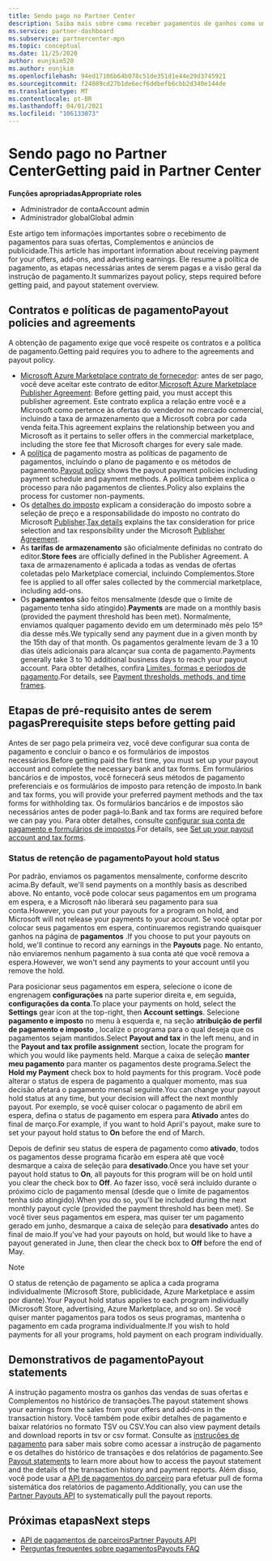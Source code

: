 ```yaml
---
title: Sendo pago no Partner Center
description: Saiba mais sobre como receber pagamentos de ganhos como um parceiro da Microsoft, como por meio de ofertas do Marketplace comercial, programas de incentivo e o programa do provedor de soluções na nuvem. Inclui política de pagamento, status de espera de pagamento e instruções de pagamento.
ms.service: partner-dashboard
ms.subservice: partnercenter-mpn
ms.topic: conceptual
ms.date: 11/25/2020
author: eunjkim520
ms.author: eunjkim
ms.openlocfilehash: 94ed17106b64b078c51de351d1e44e29d3745921
ms.sourcegitcommit: f24089cd27b1de6ecf6ddbefb6cbb2d340e144de
ms.translationtype: MT
ms.contentlocale: pt-BR
ms.lasthandoff: 04/01/2021
ms.locfileid: "106133073"
---
```

# <a name="getting-paid-in-partner-center"></a><span data-ttu-id="95c8c-104">Sendo pago no Partner Center</span><span class="sxs-lookup"><span data-stu-id="95c8c-104">Getting paid in Partner Center</span></span>

<span data-ttu-id="95c8c-105">**Funções apropriadas**</span><span class="sxs-lookup"><span data-stu-id="95c8c-105">**Appropriate roles**</span></span>

- <span data-ttu-id="95c8c-106">Administrador de conta</span><span class="sxs-lookup"><span data-stu-id="95c8c-106">Account admin</span></span>
- <span data-ttu-id="95c8c-107">Administrador global</span><span class="sxs-lookup"><span data-stu-id="95c8c-107">Global admin</span></span>

<span data-ttu-id="95c8c-108">Este artigo tem informações importantes sobre o recebimento de pagamentos para suas ofertas, Complementos e anúncios de publicidade.</span><span class="sxs-lookup"><span data-stu-id="95c8c-108">This article has important information about receiving payment for your offers, add-ons, and advertising earnings.</span></span> <span data-ttu-id="95c8c-109">Ele resume a política de pagamento, as etapas necessárias antes de serem pagas e a visão geral da instrução de pagamento.</span><span class="sxs-lookup"><span data-stu-id="95c8c-109">It summarizes payout policy, steps required before getting paid, and payout statement overview.</span></span>

## <a name="payout-policies-and-agreements"></a><span data-ttu-id="95c8c-110">Contratos e políticas de pagamento</span><span class="sxs-lookup"><span data-stu-id="95c8c-110">Payout policies and agreements</span></span>

<span data-ttu-id="95c8c-111">A obtenção de pagamento exige que você respeite os contratos e a política de pagamento.</span><span class="sxs-lookup"><span data-stu-id="95c8c-111">Getting paid requires you to adhere to the agreements and payout policy.</span></span>

- <span data-ttu-id="95c8c-112">[Microsoft Azure Marketplace contrato de fornecedor](https://go.microsoft.com/fwlink/p/?LinkID=699560): antes de ser pago, você deve aceitar este contrato de editor.</span><span class="sxs-lookup"><span data-stu-id="95c8c-112">[Microsoft Azure Marketplace Publisher Agreement](https://go.microsoft.com/fwlink/p/?LinkID=699560):  Before getting paid, you must accept this publisher agreement.</span></span> <span data-ttu-id="95c8c-113">Este contrato explica a relação entre você e a Microsoft como pertence às ofertas do vendedor no mercado comercial, incluindo a taxa de armazenamento que a Microsoft cobra por cada venda feita.</span><span class="sxs-lookup"><span data-stu-id="95c8c-113">This agreement explains the relationship between you and Microsoft as it pertains to seller offers in the commercial marketplace, including the store fee that Microsoft charges for every sale made.</span></span>
- <span data-ttu-id="95c8c-114">A [política](payout-policy-details.md) de pagamento mostra as políticas de pagamento de pagamentos, incluindo o plano de pagamento e os métodos de pagamento.</span><span class="sxs-lookup"><span data-stu-id="95c8c-114">[Payout policy](payout-policy-details.md) shows the payout payment policies including payment schedule and payment methods.</span></span> <span data-ttu-id="95c8c-115">A política também explica o processo para não pagamentos de clientes.</span><span class="sxs-lookup"><span data-stu-id="95c8c-115">Policy also explains the process for customer non-payments.</span></span>
- <span data-ttu-id="95c8c-116">Os [detalhes do imposto](tax-details-marketplace.md) explicam a consideração do imposto sobre a seleção de preço e a responsabilidade do imposto no contrato do Microsoft [Publisher](https://go.microsoft.com/fwlink/p/?LinkID=699560).</span><span class="sxs-lookup"><span data-stu-id="95c8c-116">[Tax details](tax-details-marketplace.md) explains the tax consideration for price selection and tax responsibility under the Microsoft [Publisher Agreement](https://go.microsoft.com/fwlink/p/?LinkID=699560).</span></span>
- <span data-ttu-id="95c8c-117">As **tarifas de armazenamento** são oficialmente definidas no contrato do editor.</span><span class="sxs-lookup"><span data-stu-id="95c8c-117">**Store fees** are officially defined in the Publisher Agreement.</span></span> <span data-ttu-id="95c8c-118">A taxa de armazenamento é aplicada a todas as vendas de ofertas coletadas pelo Marketplace comercial, incluindo Complementos.</span><span class="sxs-lookup"><span data-stu-id="95c8c-118">Store fee is applied to all offer sales collected by the commercial marketplace, including add-ons.</span></span>
- <span data-ttu-id="95c8c-119">Os **pagamentos** são feitos mensalmente (desde que o limite de pagamento tenha sido atingido).</span><span class="sxs-lookup"><span data-stu-id="95c8c-119">**Payments** are made on a monthly basis (provided the payment threshold has been met).</span></span> <span data-ttu-id="95c8c-120">Normalmente, enviamos qualquer pagamento devido em um determinado mês pelo 15º dia desse mês.</span><span class="sxs-lookup"><span data-stu-id="95c8c-120">We typically send any payment due in a given month by the 15th day of that month.</span></span> <span data-ttu-id="95c8c-121">Os pagamentos geralmente levam de 3 a 10 dias úteis adicionais para alcançar sua conta de pagamento.</span><span class="sxs-lookup"><span data-stu-id="95c8c-121">Payments generally take 3 to 10 additional business days to reach your payout account.</span></span> <span data-ttu-id="95c8c-122">Para obter detalhes, confira [Limites, formas e períodos de pagamento](payment-thresholds-methods-timeframes.md).</span><span class="sxs-lookup"><span data-stu-id="95c8c-122">For details, see [Payment thresholds, methods, and time frames](payment-thresholds-methods-timeframes.md).</span></span>

## <a name="prerequisite-steps-before-getting-paid"></a><span data-ttu-id="95c8c-123">Etapas de pré-requisito antes de serem pagas</span><span class="sxs-lookup"><span data-stu-id="95c8c-123">Prerequisite steps before getting paid</span></span>

<span data-ttu-id="95c8c-124">Antes de ser pago pela primeira vez, você deve configurar sua conta de pagamento e concluir o banco e os formulários de impostos necessários.</span><span class="sxs-lookup"><span data-stu-id="95c8c-124">Before getting paid the first time, you must set up your payout account and complete the necessary bank and tax forms.</span></span> <span data-ttu-id="95c8c-125">Em formulários bancários e de impostos, você fornecerá seus métodos de pagamento preferenciais e os formulários de imposto para retenção de imposto.</span><span class="sxs-lookup"><span data-stu-id="95c8c-125">In bank and tax forms, you will provide your preferred payment methods and the tax forms for withholding tax.</span></span> <span data-ttu-id="95c8c-126">Os formulários bancários e de impostos são necessários antes de poder pagá-lo.</span><span class="sxs-lookup"><span data-stu-id="95c8c-126">Bank and tax forms are required before we can pay you.</span></span> <span data-ttu-id="95c8c-127">Para obter detalhes, consulte [configurar sua conta de pagamento e formulários de impostos](set-up-your-payout-account.md).</span><span class="sxs-lookup"><span data-stu-id="95c8c-127">For details, see [Set up your payout account and tax forms](set-up-your-payout-account.md).</span></span>

### <a name="payout-hold-status"></a><span data-ttu-id="95c8c-128">Status de retenção de pagamento</span><span class="sxs-lookup"><span data-stu-id="95c8c-128">Payout hold status</span></span>

<span data-ttu-id="95c8c-129">Por padrão, enviamos os pagamentos mensalmente, conforme descrito acima.</span><span class="sxs-lookup"><span data-stu-id="95c8c-129">By default, we'll send payments on a monthly basis as described above.</span></span> <span data-ttu-id="95c8c-130">No entanto, você pode colocar seus pagamentos em um programa em espera, e a Microsoft não liberará seu pagamento para sua conta.</span><span class="sxs-lookup"><span data-stu-id="95c8c-130">However, you can put your payouts for a program on hold, and Microsoft will not release your payments to your account.</span></span> <span data-ttu-id="95c8c-131">Se você optar por colocar seus pagamentos em espera, continuaremos registrando quaisquer ganhos na página de **pagamentos** .</span><span class="sxs-lookup"><span data-stu-id="95c8c-131">If you choose to put your payouts on hold, we'll continue to record any earnings in the **Payouts** page.</span></span> <span data-ttu-id="95c8c-132">No entanto, não enviaremos nenhum pagamento à sua conta até que você remova a espera.</span><span class="sxs-lookup"><span data-stu-id="95c8c-132">However, we won't send any payments to your account until you remove the hold.</span></span>

<span data-ttu-id="95c8c-133">Para posicionar seus pagamentos em espera, selecione o ícone de engrenagem **configurações** na parte superior direita e, em seguida, **configurações da conta**.</span><span class="sxs-lookup"><span data-stu-id="95c8c-133">To place your payments on hold, select the **Settings** gear icon at the top-right, then **Account settings**.</span></span> <span data-ttu-id="95c8c-134">Selecione **pagamento e imposto** no menu à esquerda e, na seção **atribuição de perfil de pagamento e imposto** , localize o programa para o qual deseja que os pagamentos sejam mantidos.</span><span class="sxs-lookup"><span data-stu-id="95c8c-134">Select **Payout and tax** in the left menu, and in the **Payout and tax profile assignment** section, locate the program for which you would like payments held.</span></span> <span data-ttu-id="95c8c-135">Marque a caixa de seleção **manter meu pagamento** para manter os pagamentos deste programa.</span><span class="sxs-lookup"><span data-stu-id="95c8c-135">Select the **Hold my Payment** check box to hold payments for this program.</span></span> <span data-ttu-id="95c8c-136">Você pode alterar o status de espera de pagamento a qualquer momento, mas sua decisão afetará o pagamento mensal seguinte.</span><span class="sxs-lookup"><span data-stu-id="95c8c-136">You can change your payout hold status at any time, but your decision will affect the next monthly payout.</span></span> <span data-ttu-id="95c8c-137">Por exemplo, se você quiser colocar o pagamento de abril em espera, defina o status de pagamento em espera para **Ativado** antes do final de março.</span><span class="sxs-lookup"><span data-stu-id="95c8c-137">For example, if you want to hold April's payout, make sure to set your payout hold status to **On** before the end of March.</span></span>

<span data-ttu-id="95c8c-138">Depois de definir seu status de espera de pagamento como **ativado**, todos os pagamentos desse programa ficarão em espera até que você desmarque a caixa de seleção para **desativado**.</span><span class="sxs-lookup"><span data-stu-id="95c8c-138">Once you have set your payout hold status to **On**, all payouts for this program will be on hold until you clear the check box to **Off**.</span></span> <span data-ttu-id="95c8c-139">Ao fazer isso, você será incluído durante o próximo ciclo de pagamento mensal (desde que o limite de pagamentos tenha sido atingido).</span><span class="sxs-lookup"><span data-stu-id="95c8c-139">When you do so, you'll be included during the next monthly payout cycle (provided the payment threshold has been met).</span></span> <span data-ttu-id="95c8c-140">Se você tiver seus pagamentos em espera, mas quiser ter um pagamento gerado em junho, desmarque a caixa de seleção para **desativado** antes do final de maio.</span><span class="sxs-lookup"><span data-stu-id="95c8c-140">If you've had your payouts on hold, but would like to have a payout generated in June, then clear the check box to **Off** before the end of May.</span></span>

>[!Note]
> <span data-ttu-id="95c8c-141">O status de retenção de pagamento se aplica a cada programa individualmente (Microsoft Store, publicidade, Azure Marketplace e assim por diante).</span><span class="sxs-lookup"><span data-stu-id="95c8c-141">Your Payout hold status applies to each program individually (Microsoft Store, advertising, Azure Marketplace, and so on).</span></span> <span data-ttu-id="95c8c-142">Se você quiser manter pagamentos para todos os seus programas, mantenha o pagamento em cada programa individualmente.</span><span class="sxs-lookup"><span data-stu-id="95c8c-142">If you wish to hold payments for all your programs, hold payment on each program individually.</span></span>

## <a name="payout-statements"></a><span data-ttu-id="95c8c-143">Demonstrativos de pagamento</span><span class="sxs-lookup"><span data-stu-id="95c8c-143">Payout statements</span></span>

<span data-ttu-id="95c8c-144">A instrução pagamento mostra os ganhos das vendas de suas ofertas e Complementos no histórico de transações.</span><span class="sxs-lookup"><span data-stu-id="95c8c-144">The payout statement shows your earnings from the sales from your offers and add-ons in the transaction history.</span></span> <span data-ttu-id="95c8c-145">Você também pode exibir detalhes de pagamento e baixar relatórios no formato TSV ou CSV.</span><span class="sxs-lookup"><span data-stu-id="95c8c-145">You can also view payment details and download reports in tsv or csv format.</span></span> <span data-ttu-id="95c8c-146">Consulte as [instruções de pagamento](payout-statement.md) para saber mais sobre como acessar a instrução de pagamento e os detalhes do histórico de transações e dos relatórios de pagamento.</span><span class="sxs-lookup"><span data-stu-id="95c8c-146">See [Payout statements](payout-statement.md) to learn more about how to access the payout statement and the details of the transaction history and payment reports.</span></span> <span data-ttu-id="95c8c-147">Além disso, você pode usar a [API de pagamentos do parceiro](https://apidocs.microsoft.com/services/partnerpayouts) para efetuar pull de forma sistemática dos relatórios de pagamento.</span><span class="sxs-lookup"><span data-stu-id="95c8c-147">Additionally, you can use the [Partner Payouts API](https://apidocs.microsoft.com/services/partnerpayouts) to systematically pull the payout reports.</span></span>

## <a name="next-steps"></a><span data-ttu-id="95c8c-148">Próximas etapas</span><span class="sxs-lookup"><span data-stu-id="95c8c-148">Next steps</span></span>

- [<span data-ttu-id="95c8c-149">API de pagamentos de parceiros</span><span class="sxs-lookup"><span data-stu-id="95c8c-149">Partner Payouts API</span></span>](https://apidocs.microsoft.com/services/partnerpayouts)
- [<span data-ttu-id="95c8c-150">Perguntas frequentes sobre pagamentos</span><span class="sxs-lookup"><span data-stu-id="95c8c-150">Payouts FAQ</span></span>](payout-faq.md)
